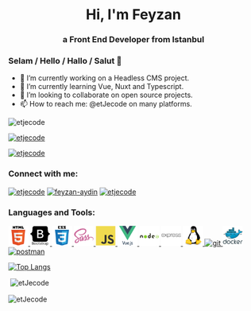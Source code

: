 <h1 align="center">Hi, I'm Feyzan</h1>
<h3 align="center">a Front End Developer from Istanbul</h3>

### Selam / Hello / Hallo / Salut 👋
- 🔭 I’m currently working on a Headless CMS project.
- 🌱 I’m currently learning Vue, Nuxt and Typescript.
- 👯 I’m looking to collaborate on open source projects.
- 📫 How to reach me: @etJecode on many platforms.

<p align="left"> <img src="https://komarev.com/ghpvc/?username=etjecode&label=Profile%20views&color=0e75b6&style=flat" alt="etjecode" /> </p>

<p align="left"> <a href="https://github.com/ryo-ma/github-profile-trophy"><img src="https://github-profile-trophy.vercel.app/?username=etjecode" alt="etjecode" /></a> </p>

<p align="left"> <a href="https://twitter.com/etjecode" target="blank"><img src="https://img.shields.io/twitter/follow/etjecode?logo=twitter&style=for-the-badge" alt="etjecode" /></a> </p>

<h3 align="left">Connect with me:</h3>
<p align="left">
<a href="https://twitter.com/etjecode" target="blank"><img align="center" src="https://raw.githubusercontent.com/rahuldkjain/github-profile-readme-generator/master/src/images/icons/Social/twitter.svg" alt="etjecode" height="30" width="40" /></a>
<a href="https://linkedin.com/in/feyzan-ustun" target="blank"><img align="center" src="https://raw.githubusercontent.com/rahuldkjain/github-profile-readme-generator/master/src/images/icons/Social/linked-in-alt.svg" alt="feyzan-aydin" height="30" width="40" /></a>
<a href="https://www.hackerrank.com/etjecode" target="blank"><img align="center" src="https://raw.githubusercontent.com/rahuldkjain/github-profile-readme-generator/master/src/images/icons/Social/hackerrank.svg" alt="etjecode" height="30" width="40" /></a>
</p>

<div>
<h3 align="left">Languages and Tools:</h3>
<p align="left"> 
  <a href="https://www.w3.org/html/" target="_blank" rel="noreferrer"> <img src="https://raw.githubusercontent.com/devicons/devicon/master/icons/html5/html5-original-wordmark.svg" alt="html5" width="40" height="40"/> </a> 
<a href="https://getbootstrap.com" target="_blank" rel="noreferrer"> <img src="https://raw.githubusercontent.com/devicons/devicon/master/icons/bootstrap/bootstrap-plain-wordmark.svg" alt="bootstrap" width="40" height="40"/> </a> 
  <a href="https://www.w3schools.com/css/" target="_blank" rel="noreferrer"> <img src="https://raw.githubusercontent.com/devicons/devicon/master/icons/css3/css3-original-wordmark.svg" alt="css3" width="40" height="40"/> </a> 
  <a href="https://sass-lang.com" target="_blank" rel="noreferrer"> <img src="https://raw.githubusercontent.com/devicons/devicon/master/icons/sass/sass-original.svg" alt="sass" width="40" height="40"/> </a> 
  <a href="https://developer.mozilla.org/en-US/docs/Web/JavaScript" target="_blank" rel="noreferrer"> <img src="https://raw.githubusercontent.com/devicons/devicon/master/icons/javascript/javascript-original.svg" alt="javascript" width="40" height="40"/> </a> 
  <a href="https://vuejs.org/" target="_blank" rel="noreferrer"> <img src="https://raw.githubusercontent.com/devicons/devicon/master/icons/vuejs/vuejs-original-wordmark.svg" alt="vuejs" width="40" height="40"/> </a>
  <a href="https://nodejs.org" target="_blank" rel="noreferrer"> <img src="https://raw.githubusercontent.com/devicons/devicon/master/icons/nodejs/nodejs-original-wordmark.svg" alt="nodejs" width="40" height="40"/> </a> 
  <a href="https://expressjs.com" target="_blank" rel="noreferrer"> <img src="https://raw.githubusercontent.com/devicons/devicon/master/icons/express/express-original-wordmark.svg" alt="express" width="40" height="40"/> </a> 
<a href="https://www.linux.org/" target="_blank" rel="noreferrer"> <img src="https://raw.githubusercontent.com/devicons/devicon/master/icons/linux/linux-original.svg" alt="linux" width="40" height="40"/> </a> 
<a href="https://git-scm.com/" target="_blank" rel="noreferrer"> <img src="https://www.vectorlogo.zone/logos/git-scm/git-scm-icon.svg" alt="git" width="40" height="40"/> </a> 
  <a href="https://www.docker.com/" target="_blank" rel="noreferrer"> <img src="https://raw.githubusercontent.com/devicons/devicon/master/icons/docker/docker-original-wordmark.svg" alt="docker" width="40" height="40"/> </a> 
<a href="https://postman.com" target="_blank" rel="noreferrer"> <img src="https://www.vectorlogo.zone/logos/getpostman/getpostman-icon.svg" alt="postman" width="40" height="40"/> </a> 
  </p>

</div>

[![Top Langs](https://github-readme-stats.vercel.app/api/top-langs/?username=etJecode&layout=compact)](https://github.com/etJecode/github-readme-stats)

<p>&nbsp;<img align="center" src="https://github-readme-stats.vercel.app/api?username=etJecode&show_icons=true&locale=en" alt="etJecode" /></p>

<p><img align="center" src="https://github-readme-streak-stats.herokuapp.com/?user=etJecode&" alt="etJecode" /></p>
</div>

<br />
<br />


<!--**etJecode/etJecode** is a ✨ _special_ ✨ repository because its `README.md` (this file) appears on your GitHub profile.-->
